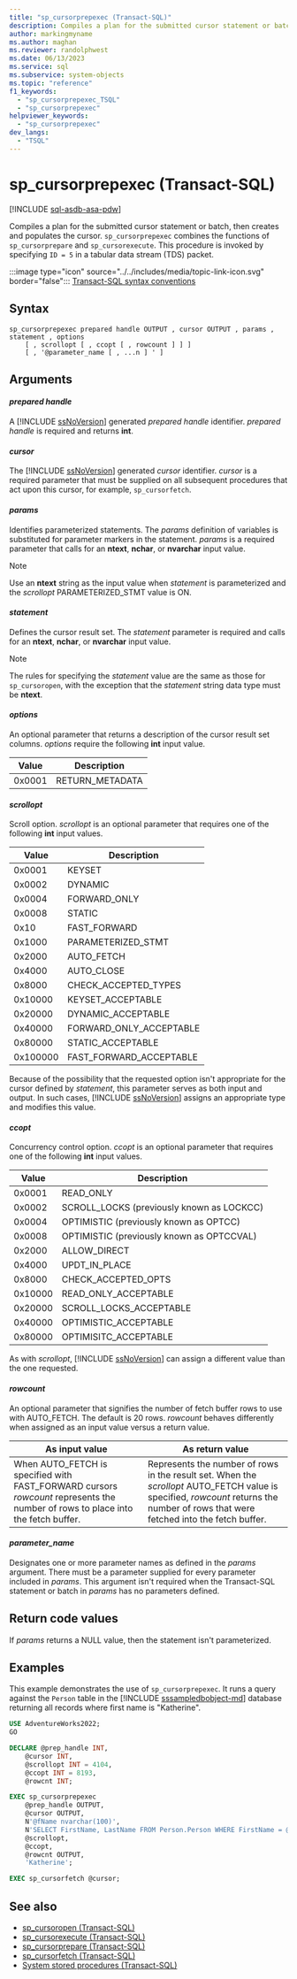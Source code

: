 ```yaml
---
title: "sp_cursorprepexec (Transact-SQL)"
description: Compiles a plan for the submitted cursor statement or batch, then creates and populates the cursor.
author: markingmyname
ms.author: maghan
ms.reviewer: randolphwest
ms.date: 06/13/2023
ms.service: sql
ms.subservice: system-objects
ms.topic: "reference"
f1_keywords:
  - "sp_cursorprepexec_TSQL"
  - "sp_cursorprepexec"
helpviewer_keywords:
  - "sp_cursorprepexec"
dev_langs:
  - "TSQL"
---
```

# sp_cursorprepexec (Transact-SQL)

[!INCLUDE [sql-asdb-asa-pdw](../../includes/applies-to-version/sql-asdb-asa-pdw.md)]

Compiles a plan for the submitted cursor statement or batch, then creates and populates the cursor. `sp_cursorprepexec` combines the functions of `sp_cursorprepare` and `sp_cursorexecute`. This procedure is invoked by specifying `ID = 5` in a tabular data stream (TDS) packet.

:::image type="icon" source="../../includes/media/topic-link-icon.svg" border="false"::: [Transact-SQL syntax conventions](../../t-sql/language-elements/transact-sql-syntax-conventions-transact-sql.md)

## Syntax

```syntaxsql
sp_cursorprepexec prepared handle OUTPUT , cursor OUTPUT , params , statement , options
    [ , scrollopt [ , ccopt [ , rowcount ] ] ]
    [ , '@parameter_name [ , ...n ] ' ]
```

## Arguments

#### *prepared handle*

A [!INCLUDE [ssNoVersion](../../includes/ssnoversion-md.md)] generated *prepared handle* identifier. *prepared handle* is required and returns **int**.

#### *cursor*

The [!INCLUDE [ssNoVersion](../../includes/ssnoversion-md.md)] generated *cursor* identifier. *cursor* is a required parameter that must be supplied on all subsequent procedures that act upon this cursor, for example, `sp_cursorfetch`.

#### *params*

Identifies parameterized statements. The *params* definition of variables is substituted for parameter markers in the statement. *params* is a required parameter that calls for an **ntext**, **nchar**, or **nvarchar** input value.

> [!NOTE]  
> Use an **ntext** string as the input value when *statement* is parameterized and the *scrollopt* PARAMETERIZED_STMT value is ON.

#### *statement*

Defines the cursor result set. The *statement* parameter is required and calls for an **ntext**, **nchar**, or **nvarchar** input value.

> [!NOTE]  
> The rules for specifying the *statement* value are the same as those for `sp_cursoropen`, with the exception that the *statement* string data type must be **ntext**.

#### *options*

An optional parameter that returns a description of the cursor result set columns. *options* require the following **int** input value.

| Value | Description |
| --- | --- |
| 0x0001 | RETURN_METADATA |

#### *scrollopt*

Scroll option. *scrollopt* is an optional parameter that requires one of the following **int** input values.

| Value | Description |
| --- | --- |
| 0x0001 | KEYSET |
| 0x0002 | DYNAMIC |
| 0x0004 | FORWARD_ONLY |
| 0x0008 | STATIC |
| 0x10 | FAST_FORWARD |
| 0x1000 | PARAMETERIZED_STMT |
| 0x2000 | AUTO_FETCH |
| 0x4000 | AUTO_CLOSE |
| 0x8000 | CHECK_ACCEPTED_TYPES |
| 0x10000 | KEYSET_ACCEPTABLE |
| 0x20000 | DYNAMIC_ACCEPTABLE |
| 0x40000 | FORWARD_ONLY_ACCEPTABLE |
| 0x80000 | STATIC_ACCEPTABLE |
| 0x100000 | FAST_FORWARD_ACCEPTABLE |

Because of the possibility that the requested option isn't appropriate for the cursor defined by *statement*, this parameter serves as both input and output. In such cases, [!INCLUDE [ssNoVersion](../../includes/ssnoversion-md.md)] assigns an appropriate type and modifies this value.

#### *ccopt*

Concurrency control option. *ccopt* is an optional parameter that requires one of the following **int** input values.

| Value | Description |
| --- | --- |
| 0x0001 | READ_ONLY |
| 0x0002 | SCROLL_LOCKS (previously known as LOCKCC) |
| 0x0004 | OPTIMISTIC (previously known as OPTCC) |
| 0x0008 | OPTIMISTIC (previously known as OPTCCVAL) |
| 0x2000 | ALLOW_DIRECT |
| 0x4000 | UPDT_IN_PLACE |
| 0x8000 | CHECK_ACCEPTED_OPTS |
| 0x10000 | READ_ONLY_ACCEPTABLE |
| 0x20000 | SCROLL_LOCKS_ACCEPTABLE |
| 0x40000 | OPTIMISTIC_ACCEPTABLE |
| 0x80000 | OPTIMISITC_ACCEPTABLE |

As with *scrollopt*, [!INCLUDE [ssNoVersion](../../includes/ssnoversion-md.md)] can assign a different value than the one requested.

#### *rowcount*

An optional parameter that signifies the number of fetch buffer rows to use with AUTO_FETCH. The default is 20 rows. *rowcount* behaves differently when assigned as an input value versus a return value.

| As input value | As return value |
| --- | --- |
| When AUTO_FETCH is specified with FAST_FORWARD cursors *rowcount* represents the number of rows to place into the fetch buffer. | Represents the number of rows in the result set. When the *scrollopt* AUTO_FETCH value is specified, *rowcount* returns the number of rows that were fetched into the fetch buffer. |

#### *parameter_name*

Designates one or more parameter names as defined in the *params* argument. There must be a parameter supplied for every parameter included in *params*. This argument isn't required when the Transact-SQL statement or batch in *params* has no parameters defined.

## Return code values

If *params* returns a NULL value, then the statement isn't parameterized.

## Examples

This example demonstrates the use of `sp_cursorprepexec`. It runs a query against the `Person` table in the [!INCLUDE [sssampledbobject-md](../../includes/sssampledbobject-md.md)] database returning all records where first name is "Katherine".

```sql
USE AdventureWorks2022;
GO

DECLARE @prep_handle INT,
    @cursor INT,
    @scrollopt INT = 4104,
    @ccopt INT = 8193,
    @rowcnt INT;

EXEC sp_cursorprepexec
    @prep_handle OUTPUT,
    @cursor OUTPUT,
    N'@fName nvarchar(100)',
    N'SELECT FirstName, LastName FROM Person.Person WHERE FirstName = @fName',
    @scrollopt,
    @ccopt,
    @rowcnt OUTPUT,
    'Katherine';

EXEC sp_cursorfetch @cursor;
```

## See also

- [sp_cursoropen (Transact-SQL)](sp-cursoropen-transact-sql.md)
- [sp_cursorexecute (Transact-SQL)](sp-cursorexecute-transact-sql.md)
- [sp_cursorprepare (Transact-SQL)](sp-cursorprepare-transact-sql.md)
- [sp_cursorfetch (Transact-SQL)](sp-cursorfetch-transact-sql.md)
- [System stored procedures (Transact-SQL)](system-stored-procedures-transact-sql.md)
